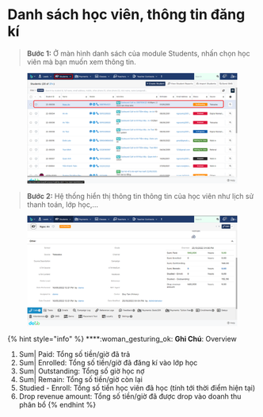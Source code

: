 # Danh sách học viên, thông tin đăng kí

> **Bước 1:** Ở màn hình danh sách của module Students, nhấn chọn học viên mà bạn muốn xem thông tin.

<figure><img src="../../.gitbook/assets/image (27).png" alt=""><figcaption></figcaption></figure>

> **Bước 2:** Hệ thống hiển thị thông tin thông tin của học viên như lịch sử thanh toán, lớp học,…

<figure><img src="../../.gitbook/assets/image (37).png" alt=""><figcaption></figcaption></figure>

{% hint style="info" %}
****:woman\_gesturing\_ok: **Ghi Chú**: Overview

1. Sum| Paid: Tổng số tiền/giờ đã trả
2. Sum| Enrolled: Tổng số tiền/giờ đã đăng kí vào lớp học
3. Sum| Outstanding: Tổng số giờ học nợ
4. Sum| Remain: Tổng số tiền/giờ còn lại &#x20;
5. Studied - Enroll: Tổng số tiền học viên đã học (tính tới thời điểm hiện tại)
6. Drop revenue amount: Tổng số tiền/giờ đã được drop vào doanh thu phân bổ
{% endhint %}
